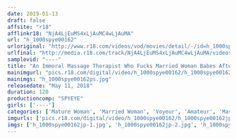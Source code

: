 ```yaml
---
date: 2019-01-13
draft: false
affsite: "r18"
afflinkr18: "NjA4LjEuMS4xLjAuMC4wLjAuMA"
url: "h_1000spye00162"
urloriginal: "http://www.r18.com/videos/vod/movies/detail/-/id=h_1000spye00162"
urlfinal: "http://media.r18.com/track/NjA4LjEuMS4xLjAuMC4wLjAuMA/videos/vod/movies/detail/-/id=h_1000spye00162"
samplevid: "----"
title: "An Immoral Massage Therapist Who Fucks Married Woman Babes After Getting Them Dripping Wet With A Slick And Slippery Erotic Massage"
mainimgurl: "pics.r18.com/digital/video/h_1000spye00162/h_1000spye00162ps.jpg"
mainimgs: "h_1000spye00162ps.jpg"
releasedate: "May 11, 2018"
duration: 120
productioncomp: "SPYEYE"
girls: ['----']
categories: ['Mature Woman', 'Married Woman', 'Voyeur', 'Amateur', 'Massage']
imgurls: ['pics.r18.com/digital/video/h_1000spye00162/h_1000spye00162jp-1.jpg', 'pics.r18.com/digital/video/h_1000spye00162/h_1000spye00162jp-2.jpg', 'pics.r18.com/digital/video/h_1000spye00162/h_1000spye00162jp-3.jpg', 'pics.r18.com/digital/video/h_1000spye00162/h_1000spye00162jp-4.jpg', 'pics.r18.com/digital/video/h_1000spye00162/h_1000spye00162jp-5.jpg', 'pics.r18.com/digital/video/h_1000spye00162/h_1000spye00162jp-6.jpg', 'pics.r18.com/digital/video/h_1000spye00162/h_1000spye00162jp-7.jpg', 'pics.r18.com/digital/video/h_1000spye00162/h_1000spye00162jp-8.jpg', 'pics.r18.com/digital/video/h_1000spye00162/h_1000spye00162jp-9.jpg', 'pics.r18.com/digital/video/h_1000spye00162/h_1000spye00162jp-10.jpg', 'pics.r18.com/digital/video/h_1000spye00162/h_1000spye00162jp-11.jpg', 'pics.r18.com/digital/video/h_1000spye00162/h_1000spye00162jp-12.jpg', 'pics.r18.com/digital/video/h_1000spye00162/h_1000spye00162jp-13.jpg', 'pics.r18.com/digital/video/h_1000spye00162/h_1000spye00162jp-14.jpg', 'pics.r18.com/digital/video/h_1000spye00162/h_1000spye00162jp-15.jpg', 'pics.r18.com/digital/video/h_1000spye00162/h_1000spye00162jp-16.jpg', 'pics.r18.com/digital/video/h_1000spye00162/h_1000spye00162jp-17.jpg', 'pics.r18.com/digital/video/h_1000spye00162/h_1000spye00162jp-18.jpg', 'pics.r18.com/digital/video/h_1000spye00162/h_1000spye00162jp-19.jpg', 'pics.r18.com/digital/video/h_1000spye00162/h_1000spye00162jp-20.jpg']
imgs: ['h_1000spye00162jp-1.jpg', 'h_1000spye00162jp-2.jpg', 'h_1000spye00162jp-3.jpg', 'h_1000spye00162jp-4.jpg', 'h_1000spye00162jp-5.jpg', 'h_1000spye00162jp-6.jpg', 'h_1000spye00162jp-7.jpg', 'h_1000spye00162jp-8.jpg', 'h_1000spye00162jp-9.jpg', 'h_1000spye00162jp-10.jpg', 'h_1000spye00162jp-11.jpg', 'h_1000spye00162jp-12.jpg', 'h_1000spye00162jp-13.jpg', 'h_1000spye00162jp-14.jpg', 'h_1000spye00162jp-15.jpg', 'h_1000spye00162jp-16.jpg', 'h_1000spye00162jp-17.jpg', 'h_1000spye00162jp-18.jpg', 'h_1000spye00162jp-19.jpg', 'h_1000spye00162jp-20.jpg']
---
```

